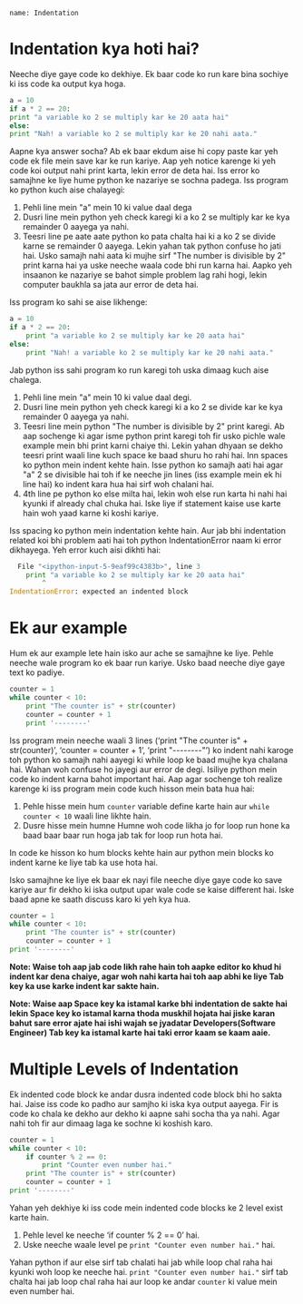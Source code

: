 ```ngMeta
name: Indentation
```

# Indentation kya hoti hai?

Neeche diye gaye code ko dekhiye. Ek baar code ko run kare bina sochiye ki iss code ka output kya hoga. 

```python
a = 10
if a * 2 == 20:
print "a variable ko 2 se multiply kar ke 20 aata hai"
else:
print "Nah! a variable ko 2 se multiply kar ke 20 nahi aata."
```

Aapne kya answer socha? Ab ek baar ekdum aise hi copy paste kar yeh code ek file mein save kar ke run kariye. Aap yeh notice karenge ki yeh code koi output nahi print karta, lekin error de deta hai. Iss error ko samajhne ke liye hume python ke nazariye se sochna padega. Iss program ko python kuch aise chalayegi:

1. Pehli line mein "a" mein 10 ki value daal dega
2. Dusri line mein python yeh check karegi ki a ko 2 se multiply kar ke kya remainder 0 aayega ya nahi.
3. Teesri line pe aate aate python ko pata chalta hai ki a ko 2 se divide karne se remainder 0 aayega. Lekin yahan tak python confuse ho jati hai. Usko samajh nahi aata ki mujhe sirf "The number is divisible by 2" print karna hai ya uske neeche waala code bhi run karna hai. Aapko yeh insaanon ke nazariye se bahot simple problem lag rahi hogi, lekin computer baukhla sa jata aur error de deta hai.

Iss program ko sahi se aise likhenge:

```python
a = 10
if a * 2 == 20:
    print "a variable ko 2 se multiply kar ke 20 aata hai"
else:
    print "Nah! a variable ko 2 se multiply kar ke 20 nahi aata."
```

Jab python iss sahi program ko run karegi toh uska dimaag kuch aise chalega.

1. Pehli line mein "a" mein 10 ki value daal degi.
2. Dusri line mein python yeh check karegi ki a ko 2 se divide kar ke kya remainder 0 aayega ya nahi.
3. Teesri line mein python "The number is divisible by 2" print karegi. Ab aap sochenge ki agar isme python print karegi toh fir usko pichle wale example mein bhi print karni chaiye thi. Lekin yahan dhyaan se dekho teesri print waali line kuch space ke baad shuru ho rahi hai. Inn spaces ko python mein indent kehte hain. Isse python ko samajh aati hai agar "a" 2 se divisible hai toh if ke neeche jin lines (iss example mein ek hi line hai) ko indent kara hua hai sirf woh chalani hai.
4. 4th line pe python ko else milta hai, lekin woh else run karta hi nahi hai kyunki if already chal chuka hai. Iske liye if statement kaise use karte hain woh yaad karne ki koshi kariye.

Iss spacing ko python mein indentation kehte hain. Aur jab bhi indentation related koi bhi problem aati hai toh python IndentationError naam ki error dikhayega. Yeh error kuch aisi dikhti hai:

```python
  File "<ipython-input-5-9eaf99c4383b>", line 3
    print "a variable ko 2 se multiply kar ke 20 aata hai"
        ^
IndentationError: expected an indented block
```


# Ek aur example

Hum ek aur example lete hain isko aur ache se samajhne ke liye. Pehle neeche wale program ko ek baar run kariye. Usko baad neeche diye gaye text ko padiye.

```python
counter = 1
while counter < 10:
	print "The counter is" + str(counter)
	counter = counter + 1
	print '--------'
```	

Iss program mein neeche waali 3 lines (‘print "The counter is" + str(counter)’, ‘counter = counter + 1’, ‘print "--------"’) ko indent nahi karoge toh python ko samajh nahi aayegi ki while loop ke baad mujhe kya chalana hai. Wahan woh confuse ho jayegi aur error de degi. Isiliye python mein code ko indent karna bahot important hai. Aap agar sochenge toh realize karenge ki iss program mein code kuch hisson mein bata hua hai:

1. Pehle hisse mein hum `counter` variable define karte hain aur `while counter < 10` waali line likhte hain.
2. Dusre hisse mein humne Humne woh code likha jo for loop run hone ka baad baar baar run hoga jab tak for loop run hota hai.

In code ke hisson ko hum blocks kehte hain aur python mein blocks ko indent karne ke liye tab ka use hota hai.

Isko samajhne ke liye ek baar ek nayi file neeche diye gaye code ko save kariye aur fir dekho ki iska output upar wale code se kaise different hai. Iske baad apne ke saath discuss karo ki yeh kya hua.

```python
counter = 1
while counter < 10:
	print "The counter is" + str(counter)
	counter = counter + 1
print '--------'
```

**Note: Waise toh aap jab code likh rahe hain toh aapke editor ko khud hi indent kar dena chaiye, agar woh nahi karta hai toh aap abhi ke liye Tab key ka use karke indent kar sakte hain.**

**Note: Waise aap Space key ka istamal karke bhi indentation de sakte hai lekin Space key ko istamal karna thoda muskhil hojata hai jiske karan bahut sare error ajate hai ishi wajah se jyadatar Developers(Software Engineer) Tab key ka istamal karte hai taki error kaam se kaam aaie.**

# Multiple Levels of Indentation

Ek indented code block ke andar dusra indented code block bhi ho sakta hai. Jaise iss code ko padho aur samjho ki iska kya output aayega. Fir is code ko chala ke dekho aur dekho ki aapne sahi socha tha ya nahi. Agar nahi toh fir aur dimaag laga ke sochne ki koshish karo.

```python
counter = 1
while counter < 10:
	if counter % 2 == 0:
		print "Counter even number hai."
	print "The counter is" + str(counter)
	counter = counter + 1
print '--------'
```

Yahan yeh dekhiye ki iss code mein indented code blocks ke 2 level exist karte hain.

1. Pehle level ke neeche ‘if counter % 2 == 0’ hai.
2. Uske neeche waale level pe `print "Counter even number hai."` hai.

Yahan python if aur else sirf tab chalati hai jab while loop chal raha hai kyunki woh loop ke neeche hai. `print "Counter even number hai."` sirf tab chalta hai jab loop chal raha hai aur loop ke andar `counter` ki value mein even number hai.
